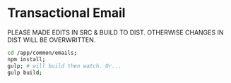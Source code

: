 # Transactional Email

PLEASE MADE EDITS IN SRC & BUILD TO DIST. OTHERWISE CHANGES IN DIST WILL BE OVERWRITTEN.

```sh
cd /app/common/emails;
npm install;
gulp; # will build then watch. Or...
gulp build;
```

